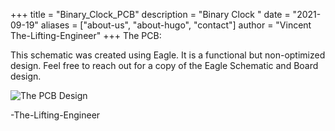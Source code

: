 +++
title = "Binary_Clock_PCB"
description = "Binary Clock "
date = "2021-09-19"
aliases = ["about-us", "about-hugo", "contact"]
author = "Vincent The-Lifting-Engineer"
+++
The PCB:  

This schematic was created using Eagle. It is a functional but non-optimized design. Feel free to reach out for a copy of the Eagle Schematic and Board design.

![The PCB Design](../pcb_schematic.jpg)

-The-Lifting-Engineer


